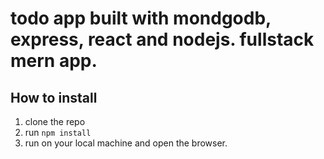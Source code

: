 # todo app built with mondgodb, express, react and nodejs. fullstack mern app.

## How to install
1. clone the repo 
2. run ``` npm install ```
3. run on your local machine and open the browser.